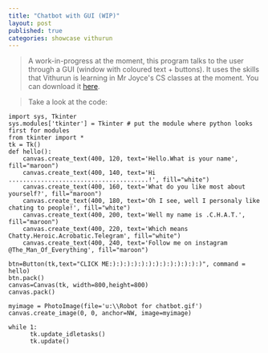 ```yaml
---
title: "Chatbot with GUI (WIP)"
layout: post
published: true
categories: showcase vithurun
---
```


> A work-in-progress at the moment, this program talks to the user through a GUI (window with coloured text + buttons). It uses the skills that Vithurun is learning in Mr Joyce's CS classes at the moment.
> You can download it [here](/files/showcase/Bertie/chatbot-with-gui.py).

> Take a look at the code:

    import sys, Tkinter
    sys.modules['tkinter'] = Tkinter # put the module where python looks first for modules
    from tkinter import *
    tk = Tk()
    def hello():
        canvas.create_text(400, 120, text='Hello.What is your name', fill="maroon")
        canvas.create_text(400, 140, text='Hi .......................................!', fill="white")
        canvas.create_text(400, 160, text='What do you like most about yourself?', fill="maroon")
        canvas.create_text(400, 180, text='Oh I see, well I personaly like chating to people!', fill="white")
        canvas.create_text(400, 200, text='Well my name is .C.H.A.T.', fill="maroon")
        canvas.create_text(400, 220, text='Which means Chatty.Heroic.Acrobatic.Telegram', fill="white")
        canvas.create_text(400, 240, text='Follow me on instagram @The_Man_Of_Everything', fill="maroon")

    btn=Button(tk,text="CLICK ME:):):):):):):):):):):):):)", command = hello)
    btn.pack()
    canvas=Canvas(tk, width=800,height=800)
    canvas.pack()

    myimage = PhotoImage(file='u:\\Robot for chatbot.gif')
    canvas.create_image(0, 0, anchor=NW, image=myimage)

    while 1:
          tk.update_idletasks()
          tk.update()

